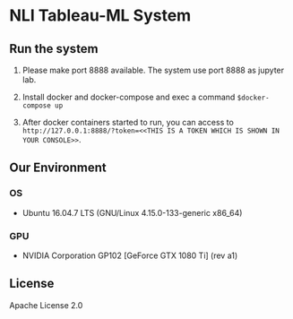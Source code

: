# NLI Tableau-ML System

## Run the system

1. Please make port 8888 available.
   The system use port 8888 as jupyter lab.

2. Install docker and docker-compose and exec a command `$docker-compose up`

3. After docker containers started to run, you can access to `http://127.0.0.1:8888/?token=<<THIS IS A TOKEN WHICH IS SHOWN IN YOUR CONSOLE>>`.

## Our Environment

### OS
 * Ubuntu 16.04.7 LTS (GNU/Linux 4.15.0-133-generic x86_64)
### GPU
 * NVIDIA Corporation GP102 \[GeForce GTX 1080 Ti\] (rev a1)

## License
Apache License 2.0

